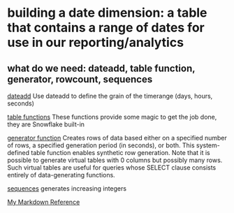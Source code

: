 # building a date dimension: a table that contains a range of dates for use in our reporting/analytics
## what do we need: dateadd, table function, generator, rowcount, sequences

[dateadd](https://docs.snowflake.net/manuals/sql-reference/functions/dateadd.html)
Use dateadd to define the grain of the timerange (days, hours, seconds)

[table functions](https://docs.snowflake.net/manuals/sql-reference/functions-table.html)
These functions provide some magic to get the job done, they are Snowflake built-in 

[generator function](https://docs.snowflake.net/manuals/sql-reference/functions/generator.html)
Creates rows of data based either on a specified number of rows, a specified generation period (in seconds), or both. 
This system-defined table function enables synthetic row generation.
Note that it is possible to generate virtual tables with 0 columns but possibly many rows. 
Such virtual tables are useful for queries whose SELECT clause consists entirely of data-generating functions.

[sequences](https://docs.snowflake.net/manuals/sql-reference/functions/seq1.html#seq1-seq2-seq4-seq8)
 generates increasing integers

[My Markdown Reference](https://github.com/adam-p/markdown-here/wiki/Markdown-Cheatsheet)